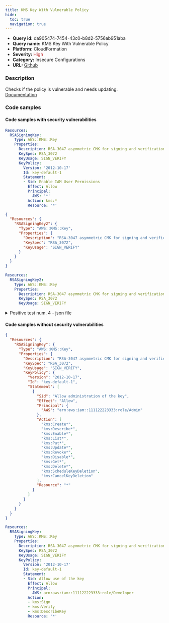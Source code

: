 ```yaml
---
title: KMS Key With Vulnerable Policy
hide:
  toc: true
  navigation: true
---
```


<style>
  .highlight .hll {
    background-color: #ff171742;
  }
  .md-content {
    max-width: 1100px;
    margin: 0 auto;
  }
</style>

-   **Query id:** da905474-7454-43c0-b8d2-5756ab951aba
-   **Query name:** KMS Key With Vulnerable Policy
-   **Platform:** CloudFormation
-   **Severity:** <span style="color:#bb2124">High</span>
-   **Category:** Insecure Configurations
-   **URL:** [Github](https://github.com/Checkmarx/kics/tree/master/assets/queries/cloudFormation/aws/kms_key_with_full_permissions)

### Description
Checks if the policy is vulnerable and needs updating.<br>
[Documentation](https://docs.aws.amazon.com/AWSCloudFormation/latest/UserGuide/aws-resource-kms-key.html#cfn-kms-key-keypolicy)

### Code samples
#### Code samples with security vulnerabilities
```yaml title="Positive test num. 1 - yaml file" hl_lines="8"
Resources:
  RSASigningKey:
    Type: AWS::KMS::Key
    Properties:
      Description: RSA-3047 asymmetric CMK for signing and verification
      KeySpec: RSA_3072
      KeyUsage: SIGN_VERIFY
      KeyPolicy:
        Version: '2012-10-17'
        Id: key-default-1
        Statement:
        - Sid: Enable IAM User Permissions
          Effect: Allow
          Principal:
            AWS: '*'
          Action: kms:*
          Resource: '*'

```
```json title="Positive test num. 2 - json file" hl_lines="5"
{
  "Resources": {
    "RSASigningKey2": {
      "Type": "AWS::KMS::Key",
      "Properties": {
        "Description": "RSA-3047 asymmetric CMK for signing and verification",
        "KeySpec": "RSA_3072",
        "KeyUsage": "SIGN_VERIFY"
      }
    }
  }
}

```
```yaml title="Positive test num. 3 - yaml file" hl_lines="4"
Resources:
  RSASigningKey2:
    Type: AWS::KMS::Key
    Properties:
      Description: RSA-3047 asymmetric CMK for signing and verification
      KeySpec: RSA_3072
      KeyUsage: SIGN_VERIFY

```
<details><summary>Positive test num. 4 - json file</summary>

```json hl_lines="9"
{
  "Resources": {
    "RSASigningKey": {
      "Type": "AWS::KMS::Key",
      "Properties": {
        "Description": "RSA-3047 asymmetric CMK for signing and verification",
        "KeySpec": "RSA_3072",
        "KeyUsage": "SIGN_VERIFY",
        "KeyPolicy": {
          "Version": "2012-10-17",
          "Id": "key-default-1",
          "Statement": [
            {
              "Sid": "Enable IAM User Permissions",
              "Effect": "Allow",
              "Principal": {
                "AWS": "*"
              },
              "Action": "kms:*",
              "Resource": "*"
            }
          ]
        }
      }
    }
  }
}

```
</details>


#### Code samples without security vulnerabilities
```json title="Negative test num. 1 - json file"
{
  "Resources": {
    "RSASigningKey": {
      "Type": "AWS::KMS::Key",
      "Properties": {
        "Description": "RSA-3047 asymmetric CMK for signing and verification",
        "KeySpec": "RSA_3072",
        "KeyUsage": "SIGN_VERIFY",
        "KeyPolicy": {
          "Version": "2012-10-17",
          "Id": "key-default-1",
          "Statement": [
            {
              "Sid": "Allow administration of the key",
              "Effect": "Allow",
              "Principal": {
                "AWS": "arn:aws:iam::111122223333:role/Admin"
              },
              "Action": [
                "kms:Create*",
                "kms:Describe*",
                "kms:Enable*",
                "kms:List*",
                "kms:Put*",
                "kms:Update*",
                "kms:Revoke*",
                "kms:Disable*",
                "kms:Get*",
                "kms:Delete*",
                "kms:ScheduleKeyDeletion",
                "kms:CancelKeyDeletion"
              ],
              "Resource": "*"
            }
          ]
        }
      }
    }
  }
}

```
```yaml title="Negative test num. 2 - yaml file"
Resources:
  RSASigningKey:
    Type: AWS::KMS::Key
    Properties:
      Description: RSA-3047 asymmetric CMK for signing and verification
      KeySpec: RSA_3072
      KeyUsage: SIGN_VERIFY
      KeyPolicy:
        Version: '2012-10-17'
        Id: key-default-1
        Statement:
        - Sid: Allow use of the key
          Effect: Allow
          Principal:
            AWS: arn:aws:iam::111122223333:role/Developer
          Action:
          - kms:Sign
          - kms:Verify
          - kms:DescribeKey
          Resource: '*'

```

